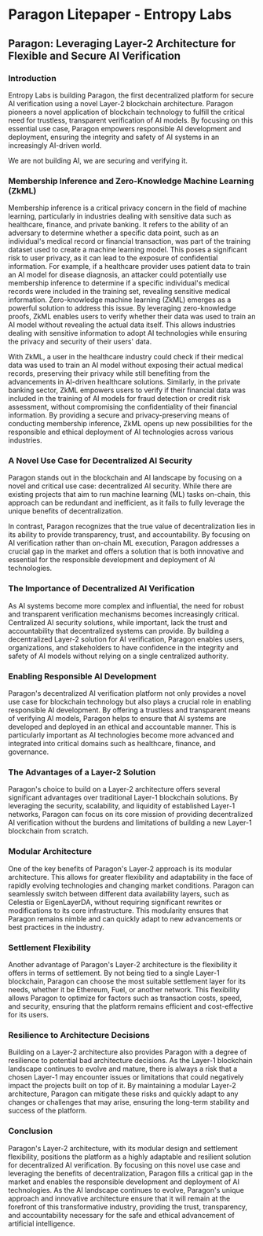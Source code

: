 # Paragon Litepaper - Entropy Labs

## Paragon: Leveraging Layer-2 Architecture for Flexible and Secure AI Verification

### Introduction
Entropy Labs is building Paragon, the first decentralized platform for secure AI verification using a novel Layer-2 blockchain architecture. Paragon pioneers a novel application of blockchain technology to fulfill the critical need for trustless, transparent verification of AI models. By focusing on this essential use case, Paragon empowers responsible AI development and deployment, ensuring the integrity and safety of AI systems in an increasingly AI-driven world.

We are not building AI, we are securing and verifying it.

### Membership Inference and Zero-Knowledge Machine Learning (ZkML)

Membership inference is a critical privacy concern in the field of machine learning, particularly in industries dealing with sensitive data such as healthcare, finance, and private banking. It refers to the ability of an adversary to determine whether a specific data point, such as an individual's medical record or financial transaction, was part of the training dataset used to create a machine learning model. This poses a significant risk to user privacy, as it can lead to the exposure of confidential information. For example, if a healthcare provider uses patient data to train an AI model for disease diagnosis, an attacker could potentially use membership inference to determine if a specific individual's medical records were included in the training set, revealing sensitive medical information. Zero-knowledge machine learning (ZkML) emerges as a powerful solution to address this issue. By leveraging zero-knowledge proofs, ZkML enables users to verify whether their data was used to train an AI model without revealing the actual data itself. This allows industries dealing with sensitive information to adopt AI technologies while ensuring the privacy and security of their users' data. 

With ZkML, a user in the healthcare industry could check if their medical data was used to train an AI model without exposing their actual medical records, preserving their privacy while still benefiting from the advancements in AI-driven healthcare solutions. Similarly, in the private banking sector, ZkML empowers users to verify if their financial data was included in the training of AI models for fraud detection or credit risk assessment, without compromising the confidentiality of their financial information. By providing a secure and privacy-preserving means of conducting membership inference, ZkML opens up new possibilities for the responsible and ethical deployment of AI technologies across various industries.

### A Novel Use Case for Decentralized AI Security

Paragon stands out in the blockchain and AI landscape by focusing on a novel and critical use case: decentralized AI security. While there are existing projects that aim to run machine learning (ML) tasks on-chain, this approach can be redundant and inefficient, as it fails to fully leverage the unique benefits of decentralization.

In contrast, Paragon recognizes that the true value of decentralization lies in its ability to provide transparency, trust, and accountability. By focusing on AI verification rather than on-chain ML execution, Paragon addresses a crucial gap in the market and offers a solution that is both innovative and essential for the responsible development and deployment of AI technologies.

### The Importance of Decentralized AI Verification

As AI systems become more complex and influential, the need for robust and transparent verification mechanisms becomes increasingly critical. Centralized AI security solutions, while important, lack the trust and accountability that decentralized systems can provide. By building a decentralized Layer-2 solution for AI verification, Paragon enables users, organizations, and stakeholders to have confidence in the integrity and safety of AI models without relying on a single centralized authority.

### Enabling Responsible AI Development

Paragon's decentralized AI verification platform not only provides a novel use case for blockchain technology but also plays a crucial role in enabling responsible AI development. By offering a trustless and transparent means of verifying AI models, Paragon helps to ensure that AI systems are developed and deployed in an ethical and accountable manner. This is particularly important as AI technologies become more advanced and integrated into critical domains such as healthcare, finance, and governance.

### The Advantages of a Layer-2 Solution

Paragon's choice to build on a Layer-2 architecture offers several significant advantages over traditional Layer-1 blockchain solutions. By leveraging the security, scalability, and liquidity of established Layer-1 networks, Paragon can focus on its core mission of providing decentralized AI verification without the burdens and limitations of building a new Layer-1 blockchain from scratch.

### Modular Architecture

One of the key benefits of Paragon's Layer-2 approach is its modular architecture. This allows for greater flexibility and adaptability in the face of rapidly evolving technologies and changing market conditions. Paragon can seamlessly switch between different data availability layers, such as Celestia or EigenLayerDA, without requiring significant rewrites or modifications to its core infrastructure. This modularity ensures that Paragon remains nimble and can quickly adapt to new advancements or best practices in the industry.

### Settlement Flexibility

Another advantage of Paragon's Layer-2 architecture is the flexibility it offers in terms of settlement. By not being tied to a single Layer-1 blockchain, Paragon can choose the most suitable settlement layer for its needs, whether it be Ethereum, Fuel, or another network. This flexibility allows Paragon to optimize for factors such as transaction costs, speed, and security, ensuring that the platform remains efficient and cost-effective for its users.

### Resilience to Architecture Decisions

Building on a Layer-2 architecture also provides Paragon with a degree of resilience to potential bad architecture decisions. As the Layer-1 blockchain landscape continues to evolve and mature, there is always a risk that a chosen Layer-1 may encounter issues or limitations that could negatively impact the projects built on top of it. By maintaining a modular Layer-2 architecture, Paragon can mitigate these risks and quickly adapt to any changes or challenges that may arise, ensuring the long-term stability and success of the platform.


### Conclusion

Paragon's Layer-2 architecture, with its modular design and settlement flexibility, positions the platform as a highly adaptable and resilient solution for decentralized AI verification. By focusing on this novel use case and leveraging the benefits of decentralization, Paragon fills a critical gap in the market and enables the responsible development and deployment of AI technologies. As the AI landscape continues to evolve, Paragon's unique approach and innovative architecture ensure that it will remain at the forefront of this transformative industry, providing the trust, transparency, and accountability necessary for the safe and ethical advancement of artificial intelligence.
